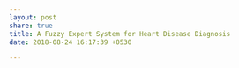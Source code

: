 ```yaml
---
layout: post
share: true
title: A Fuzzy Expert System for Heart Disease Diagnosis
date: 2018-08-24 16:17:39 +0530

---
```

